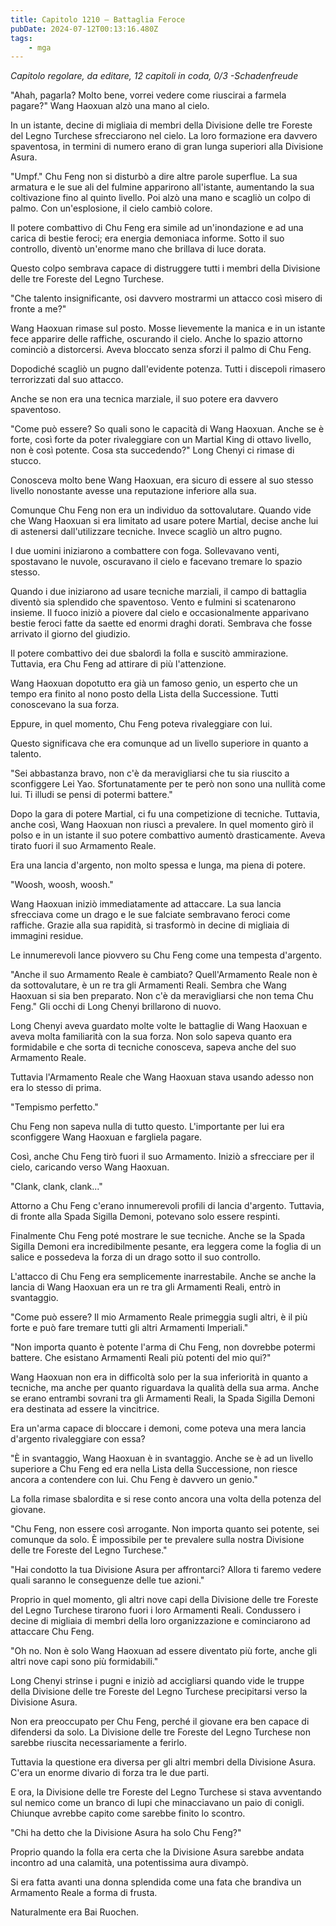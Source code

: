 ```yaml
---
title: Capitolo 1210 – Battaglia Feroce
pubDate: 2024-07-12T00:13:16.480Z
tags:
    - mga
---
```



<em>Capitolo regolare,
da editare,
12 capitoli in coda, 0/3
-Schadenfreude</em>


"Ahah, pagarla? Molto bene, vorrei vedere come riuscirai a farmela pagare?" Wang Haoxuan alzò una mano al cielo.


In un istante, decine di migliaia di membri della Divisione delle tre Foreste del Legno Turchese sfrecciarono nel cielo. La loro formazione era davvero spaventosa, in termini di numero erano di gran lunga superiori alla Divisione Asura.


"Umpf." Chu Feng non si disturbò a dire altre parole superflue. La sua armatura e le sue ali del fulmine apparirono all'istante, aumentando la sua coltivazione fino al quinto livello. Poi alzò una mano e scagliò un colpo di palmo. Con un'esplosione, il cielo cambiò colore.


Il potere combattivo di Chu Feng era simile ad un'inondazione e ad una carica di bestie feroci; era energia demoniaca informe. Sotto il suo controllo, diventò un'enorme mano che brillava di luce dorata.


Questo colpo sembrava capace di distruggere tutti i membri della Divisione delle tre Foreste del Legno Turchese.


"Che talento insignificante, osi davvero mostrarmi un attacco così misero di fronte a me?"


Wang Haoxuan rimase sul posto. Mosse lievemente la manica e in un istante fece apparire delle raffiche, oscurando il cielo. Anche lo spazio attorno cominciò a distorcersi. Aveva bloccato senza sforzi il palmo di Chu Feng.


Dopodiché scagliò un pugno dall'evidente potenza. Tutti i discepoli rimasero terrorizzati dal suo attacco.


Anche se non era una tecnica marziale, il suo potere era davvero spaventoso.


"Come può essere? So quali sono le capacità di Wang Haoxuan. Anche se è forte, così forte da poter rivaleggiare con un Martial King di ottavo livello, non è così potente. Cosa sta succedendo?" Long Chenyi ci rimase di stucco.


Conosceva molto bene Wang Haoxuan, era sicuro di essere al suo stesso livello nonostante avesse una reputazione inferiore alla sua.


Comunque Chu Feng non era un individuo da sottovalutare. Quando vide che Wang Haoxuan si era limitato ad usare potere Martial, decise anche lui di astenersi dall'utilizzare tecniche. Invece scagliò un altro pugno.


I due uomini iniziarono a combattere con foga. Sollevavano venti, spostavano le nuvole, oscuravano il cielo e facevano tremare lo spazio stesso.


Quando i due iniziarono ad usare tecniche marziali, il campo di battaglia diventò sia splendido che spaventoso. Vento e fulmini si scatenarono insieme. Il fuoco iniziò a piovere dal cielo e occasionalmente apparivano bestie feroci fatte da saette ed enormi draghi dorati. Sembrava che fosse arrivato il giorno del giudizio.


Il potere combattivo dei due sbalordì la folla e suscitò ammirazione. Tuttavia, era Chu Feng ad attirare di più l'attenzione.


Wang Haoxuan dopotutto era già un famoso genio, un esperto che un tempo era finito al nono posto della Lista della Successione. Tutti conoscevano la sua forza.


Eppure, in quel momento, Chu Feng poteva rivaleggiare con lui.


Questo significava che era comunque ad un livello superiore in quanto a talento.


"Sei abbastanza bravo, non c'è da meravigliarsi che tu sia riuscito a sconfiggere Lei Yao. Sfortunatamente per te però non sono una nullità come lui. Ti illudi se pensi di potermi battere."


Dopo la gara di potere Martial, ci fu una competizione di tecniche. Tuttavia, anche così, Wang Haoxuan non riuscì a prevalere. In quel momento girò il polso e in un istante il suo potere combattivo aumentò drasticamente. Aveva tirato fuori il suo Armamento Reale.


Era una lancia d'argento, non molto spessa e lunga, ma piena di potere.


"Woosh, woosh, woosh."


Wang Haoxuan iniziò immediatamente ad attaccare. La sua lancia sfrecciava come un drago e le sue falciate sembravano feroci come raffiche. Grazie alla sua rapidità, si trasformò in decine di migliaia di immagini residue.


Le innumerevoli lance piovvero su Chu Feng come una tempesta d'argento.


"Anche il suo Armamento Reale è cambiato? Quell'Armamento Reale non è da sottovalutare, è un re tra gli Armamenti Reali. Sembra che Wang Haoxuan si sia ben preparato. Non c'è da meravigliarsi che non tema Chu Feng." Gli occhi di Long Chenyi brillarono di nuovo.


Long Chenyi aveva guardato molte volte le battaglie di Wang Haoxuan e aveva molta familiarità con la sua forza. Non solo sapeva quanto era formidabile e che sorta di tecniche conosceva, sapeva anche del suo Armamento Reale.


Tuttavia l'Armamento Reale che Wang Haoxuan stava usando adesso non era lo stesso di prima.


"Tempismo perfetto."


Chu Feng non sapeva nulla di tutto questo. L'importante per lui era sconfiggere Wang Haoxuan e fargliela pagare.


Così, anche Chu Feng tirò fuori il suo Armamento. Iniziò a sfrecciare per il cielo, caricando verso Wang Haoxuan.


"Clank, clank, clank..."


Attorno a Chu Feng c'erano innumerevoli profili di lancia d'argento. Tuttavia, di fronte alla Spada Sigilla Demoni, potevano solo essere respinti.


Finalmente Chu Feng poté mostrare le sue tecniche. Anche se la Spada Sigilla Demoni era incredibilmente pesante, era leggera come la foglia di un salice e possedeva la forza di un drago sotto il suo controllo.


L'attacco di Chu Feng era semplicemente inarrestabile. Anche se anche la lancia di Wang Haoxuan era un re tra gli Armamenti Reali, entrò in svantaggio.


"Come può essere? Il mio Armamento Reale primeggia sugli altri, è il più forte e può fare tremare tutti gli altri Armamenti Imperiali."


"Non importa quanto è potente l'arma di Chu Feng, non dovrebbe potermi battere. Che esistano Armamenti Reali più potenti del mio qui?"


Wang Haoxuan non era in difficoltà solo per la sua inferiorità in quanto a tecniche, ma anche per quanto riguardava la qualità della sua arma. Anche se erano entrambi sovrani tra gli Armamenti Reali, la Spada Sigilla Demoni era destinata ad essere la vincitrice.


Era un'arma capace di bloccare i demoni, come poteva una mera lancia d'argento rivaleggiare con essa?


"È in svantaggio, Wang Haoxuan è in svantaggio. Anche se è ad un livello superiore a Chu Feng ed era nella Lista della Successione, non riesce ancora a contendere con lui. Chu Feng è davvero un genio."


La folla rimase sbalordita e si rese conto ancora una volta della potenza del giovane.


"Chu Feng, non essere così arrogante. Non importa quanto sei potente, sei comunque da solo. È impossibile per te prevalere sulla nostra Divisione delle tre Foreste del Legno Turchese."


"Hai condotto la tua Divisione Asura per affrontarci? Allora ti faremo vedere quali saranno le conseguenze delle tue azioni."


Proprio in quel momento, gli altri nove capi della Divisione delle tre Foreste del Legno Turchese tirarono fuori i loro Armamenti Reali. Condussero i decine di migliaia di membri della loro organizzazione e cominciarono ad attaccare Chu Feng.


"Oh no. Non è solo Wang Haoxuan ad essere diventato più forte, anche gli altri nove capi sono più formidabili."


Long Chenyi strinse i pugni e iniziò ad accigliarsi quando vide le truppe della Divisione delle tre Foreste del Legno Turchese precipitarsi verso la Divisione Asura.


Non era preoccupato per Chu Feng, perché il giovane era ben capace di difendersi da solo. La Divisione delle tre Foreste del Legno Turchese non sarebbe riuscita necessariamente a ferirlo.


Tuttavia la questione era diversa per gli altri membri della Divisione Asura. C'era un enorme divario di forza tra le due parti.


E ora, la Divisione delle tre Foreste del Legno Turchese si stava avventando sul nemico come un branco di lupi che minacciavano un paio di conigli. Chiunque avrebbe capito come sarebbe finito lo scontro.


"Chi ha detto che la Divisione Asura ha solo Chu Feng?"


Proprio quando la folla era certa che la Divisione Asura sarebbe andata incontro ad una calamità, una potentissima aura divampò.


Si era fatta avanti una donna splendida come una fata che brandiva un Armamento Reale a forma di frusta.


Naturalmente era Bai Ruochen.
                                


                                



